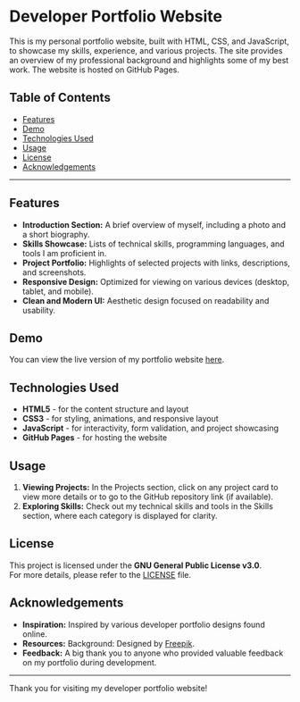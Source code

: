 # Developer Portfolio Website

This is my personal portfolio website, built with HTML, CSS, and JavaScript, to showcase my skills, experience, and various projects. The site provides an overview of my professional background and highlights some of my best work. The website is hosted on GitHub Pages.

## Table of Contents

- [Features](#features)
- [Demo](#demo)
- [Technologies Used](#technologies-used)
- [Usage](#usage)
- [License](#license)
- [Acknowledgements](#acknowledgements)

---

## Features

- **Introduction Section:** A brief overview of myself, including a photo and a short biography.
- **Skills Showcase:** Lists of technical skills, programming languages, and tools I am proficient in.
- **Project Portfolio:** Highlights of selected projects with links, descriptions, and screenshots.
- **Responsive Design:** Optimized for viewing on various devices (desktop, tablet, and mobile).
- **Clean and Modern UI:** Aesthetic design focused on readability and usability.

## Demo

You can view the live version of my portfolio website [here](https://riokuchlyan.com).

## Technologies Used

- **HTML5** - for the content structure and layout
- **CSS3** - for styling, animations, and responsive layout
- **JavaScript** - for interactivity, form validation, and project showcasing
- **GitHub Pages** - for hosting the website

## Usage

1. **Viewing Projects:** In the Projects section, click on any project card to view more details or to go to the GitHub repository link (if available).
2. **Exploring Skills:** Check out my technical skills and tools in the Skills section, where each category is displayed for clarity.

## License

This project is licensed under the **GNU General Public License v3.0**.  
For more details, please refer to the [LICENSE](./LICENSE) file.

## Acknowledgements

- **Inspiration:** Inspired by various developer portfolio designs found online.
- **Resources:** Background: Designed by [Freepik](http://www.freepik.com/).
- **Feedback:** A big thank you to anyone who provided valuable feedback on my portfolio during development.

---

Thank you for visiting my developer portfolio website!
